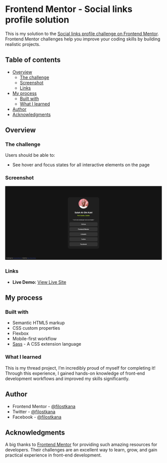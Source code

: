 # Frontend Mentor - Social links profile solution

This is my solution to the [Social links profile challenge on Frontend Mentor](https://www.frontendmentor.io/challenges/social-links-profile-UG32l9m6dQ). Frontend Mentor challenges help you improve your coding skills by building realistic projects. 


## Table of contents

- [Overview](#overview)
  - [The challenge](#the-challenge)
  - [Screenshot](#screenshot)
  - [Links](#links)
- [My process](#my-process)
  - [Built with](#built-with)
  - [What I learned](#what-i-learned)
- [Author](#author)
- [Acknowledgments](#acknowledgments)


## Overview

### The challenge

Users should be able to:

- See hover and focus states for all interactive elements on the page


### Screenshot

![a screenshot to my solution](./screenshot.png)


### Links

- **Live Demo:** [View Live Site](https://social-linksprofile-filo.vercel.app/)  


## My process

### Built with

- Semantic HTML5 markup
- CSS custom properties
- Flexbox
- Mobile-first workflow
- [Sass](https://sass-lang.com/) - A CSS extension language  


### What I learned

This is my thread project, I’m incredibly proud of myself for completing it! Through this experience, I gained hands-on knowledge of front-end development workflows and improved my skills significantly.


## Author

- Frontend Mentor - [@filostkana](https://www.frontendmentor.io/profile/filostkana)
- Twitter - [@filostkana](https://www.twitter.com/filostkana)
- Facebook - [@filostkana](https://www.facebook.com/filostkana)


## Acknowledgments

A big thanks to [Frontend Mentor](https://www.frontendmentor.io) for providing such amazing resources for developers. Their challenges are an excellent way to learn, grow, and gain practical experience in front-end development.  